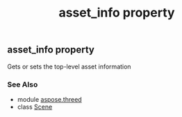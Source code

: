 ﻿---
title: asset_info property
second_title: Aspose.3D for Python via .NET API References
description: 
type: docs
weight: 150
url: /python-net/aspose.threed/scene/asset_info/
is_root: false
---

## asset_info property


Gets or sets the top-level asset information

### See Also
* module [aspose.threed](../../)
* class [Scene](/3d/python-net/aspose.threed/scene)
